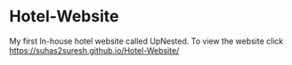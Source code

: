 # Hotel-Website
My first In-house hotel website called UpNested.
To view the website click https://suhas2suresh.github.io/Hotel-Website/
